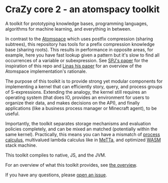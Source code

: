 # CraZy core 2 - an atomspacy toolkit
A toolkit for prototyping knowledge bases, programming languages, algorithms for machine learning, and everything in between.  

In contrast to the [Atomspace](https://github.com/opencog/atomspace/) which uses postfix compression (sharing subtrees), this repository has tools for a prefix compression knowledge base (sharing roots). 
This results in performance in opposite areas, for example, here you have fast lookup given a pattern but it's slow to find all occurrences of a variable or subexpression.
See [SPJ's paper](https://simon.peytonjones.org/assets/pdfs/triemaps-that-match.pdf) for the inspiration of this repo and [Linas his paper](https://github.com/opencog/atomspace/blob/master/opencog/sheaf/docs/ram-cpu.pdf) for an overview of the Atomspace implementation's rationale.

The purpose of this toolkit is to provide strong yet modular components for implementing a kernel that can efficiently story, query, and process groups of S-expressions.
Extending the analogy, the kernel still requires an operating system (that does IO, provides an environment for users to organize their data, and makes decisions on the API), and finally applications (like a business process manager or Minecraft agent), to be useful.

Importantly, the toolkit separates storage mechanisms and evaluation policies completely, and can be mixed an matched (potentially within the same kernel).
Practically, this means you can have a mismatch of [process calculus](https://en.wikipedia.org/wiki/Process_calculus), multivalued lambda calculus like in [MeTTa](https://wiki.opencog.org/w/File:MeTTa_Specification.pdf), and optimized [WASM](https://webassembly.org/) stack machine.

This toolkit compiles to native, JS, and the JVM.

For an overview of what this toolkit provides, see [the overview](overview.md).

If you have any questions, please [open an issue](https://github.com/Adam-Vandervorst/CZ2/issues/new).
